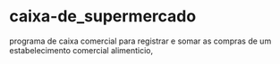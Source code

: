 # caixa-de_supermercado
programa de caixa comercial  para registrar e somar as compras de um estabelecimento comercial alimenticio,
